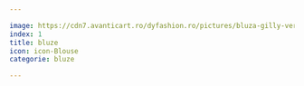 ```yaml
---

image: https://cdn7.avanticart.ro/dyfashion.ro/pictures/bluza-gilly-verde-in-croi-lejer-185229-4.jpeg
index: 1
title: bluze
icon: icon-Blouse
categorie: bluze

---
```



